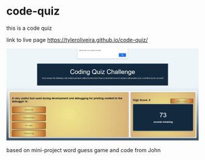 # code-quiz

this is a code quiz

link to live page https://tyleroliveira.github.io/code-quiz/

![alt text](https://github.com/tyleroliveira/code-quiz/blob/main/assets/images/code-quiz.jpg?raw=true)


based on mini-project word guess game and code from John